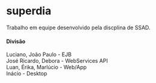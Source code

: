 # superdia
Trabalho em equipe desenvolvido pela discplina de SSAD.


#### Divisão

Luciano, João Paulo - EJB <br />
José Ricardo, Debora - WebServices API <br />
Luan, Érika, Marlúcio - Web/App <br />
Inácio - Desktop <br />
